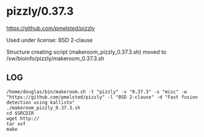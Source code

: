 pizzly/0.37.3
========================

<https://github.com/pmelsted/pizzly>

Used under license:
BSD 2-clause


Structure creating script (makeroom_pizzly_0.37.3.sh) moved to /sw/bioinfo/pizzly/makeroom_0.37.3.sh

LOG
---

    /home/douglas/bin/makeroom.sh -t "pizzly" -v "0.37.3" -s "misc" -w "https://github.com/pmelsted/pizzly" -l "BSD 2-clause" -d "Fast fusion detection using kallisto"
    ./makeroom_pizzly_0.37.3.sh
    cd $SRCDIR
    wget http://
    tar xvf 
    make

